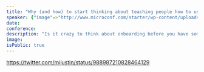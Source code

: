 ```yaml
---
title: "Why (and how) to start thinking about teaching people how to use your product... even if it isn't built yet"
speaker: {"image"=>"http://www.microconf.com/starter/wp-content/uploads/sites/5/2018/02/Allis-face-squared-262x272.jpg", "name"=>"Alli Blum", "title"=>"SaaS Onboarding Optimization Consultant", "bioUrl"=>"http://www.microconf.com/starter/speakers/alli-blum/", "twitter"=>"AlliBlum", "website"=>""}
date:
conference:
description: "Is it crazy to think about onboarding before you have something to onboard people onto? Should onboarding be a priority when you're still teeny tiny? We'll talk about how your early stage actually gives you an unfair advantage–and how to use it."
image:
isPublic: true
---
```


https://twitter.com/mijustin/status/988987210828464129
